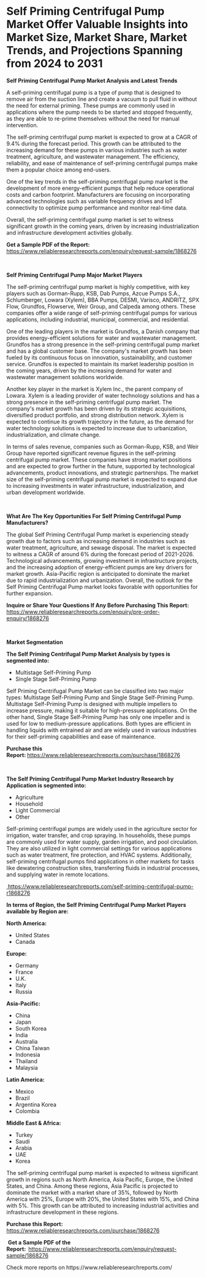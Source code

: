 <p><h1>Self Priming Centrifugal Pump Market Offer Valuable Insights into Market Size, Market Share, Market Trends, and Projections Spanning from 2024 to 2031</h1></p><p><strong>Self Priming Centrifugal Pump Market Analysis and Latest Trends</strong></p>
<p><p>A self-priming centrifugal pump is a type of pump that is designed to remove air from the suction line and create a vacuum to pull fluid in without the need for external priming. These pumps are commonly used in applications where the pump needs to be started and stopped frequently, as they are able to re-prime themselves without the need for manual intervention.</p><p>The self-priming centrifugal pump market is expected to grow at a CAGR of 9.4% during the forecast period. This growth can be attributed to the increasing demand for these pumps in various industries such as water treatment, agriculture, and wastewater management. The efficiency, reliability, and ease of maintenance of self-priming centrifugal pumps make them a popular choice among end-users.</p><p>One of the key trends in the self-priming centrifugal pump market is the development of more energy-efficient pumps that help reduce operational costs and carbon footprint. Manufacturers are focusing on incorporating advanced technologies such as variable frequency drives and IoT connectivity to optimize pump performance and monitor real-time data.</p><p>Overall, the self-priming centrifugal pump market is set to witness significant growth in the coming years, driven by increasing industrialization and infrastructure development activities globally.</p></p>
<p><strong>Get a Sample PDF of the Report:&nbsp;</strong> <a href="https://www.reliableresearchreports.com/enquiry/request-sample/1868276">https://www.reliableresearchreports.com/enquiry/request-sample/1868276</a></p>
<p>&nbsp;</p>
<p><strong>Self Priming Centrifugal Pump Major Market Players</strong></p>
<p><p>The self-priming centrifugal pump market is highly competitive, with key players such as Gorman-Rupp, KSB, Dab Pumps, Azcue Pumps S.A., Schlumberger, Lowara (Xylem), BBA Pumps, DESMI, Varisco, ANDRITZ, SPX Flow, Grundfos, Flowserve, Weir Group, and Calpeda among others. These companies offer a wide range of self-priming centrifugal pumps for various applications, including industrial, municipal, commercial, and residential.</p><p>One of the leading players in the market is Grundfos, a Danish company that provides energy-efficient solutions for water and wastewater management. Grundfos has a strong presence in the self-priming centrifugal pump market and has a global customer base. The company's market growth has been fueled by its continuous focus on innovation, sustainability, and customer service. Grundfos is expected to maintain its market leadership position in the coming years, driven by the increasing demand for water and wastewater management solutions worldwide.</p><p>Another key player in the market is Xylem Inc., the parent company of Lowara. Xylem is a leading provider of water technology solutions and has a strong presence in the self-priming centrifugal pump market. The company's market growth has been driven by its strategic acquisitions, diversified product portfolio, and strong distribution network. Xylem is expected to continue its growth trajectory in the future, as the demand for water technology solutions is expected to increase due to urbanization, industrialization, and climate change.</p><p>In terms of sales revenue, companies such as Gorman-Rupp, KSB, and Weir Group have reported significant revenue figures in the self-priming centrifugal pump market. These companies have strong market positions and are expected to grow further in the future, supported by technological advancements, product innovations, and strategic partnerships. The market size of the self-priming centrifugal pump market is expected to expand due to increasing investments in water infrastructure, industrialization, and urban development worldwide.</p></p>
<p>&nbsp;</p>
<p><strong>What Are The Key Opportunities For Self Priming Centrifugal Pump Manufacturers?</strong></p>
<p><p>The global Self Priming Centrifugal Pump market is experiencing steady growth due to factors such as increasing demand in industries such as water treatment, agriculture, and sewage disposal. The market is expected to witness a CAGR of around 6% during the forecast period of 2021-2026. Technological advancements, growing investment in infrastructure projects, and the increasing adoption of energy-efficient pumps are key drivers for market growth. Asia-Pacific region is anticipated to dominate the market due to rapid industrialization and urbanization. Overall, the outlook for the Self Priming Centrifugal Pump market looks favorable with opportunities for further expansion.</p></p>
<p><strong>Inquire or Share Your Questions If Any Before Purchasing This Report:</strong> <a href="https://www.reliableresearchreports.com/enquiry/pre-order-enquiry/1868276">https://www.reliableresearchreports.com/enquiry/pre-order-enquiry/1868276</a></p>
<p>&nbsp;</p>
<p><strong>Market Segmentation</strong></p>
<p><strong>The Self Priming Centrifugal Pump Market Analysis by types is segmented into:</strong></p>
<p><ul><li>Multistage Self-Priming Pump</li><li>Single Stage Self-Priming Pump</li></ul></p>
<p><p>Self Priming Centrifugal Pump Market can be classified into two major types: Multistage Self-Priming Pump and Single Stage Self-Priming Pump. Multistage Self-Priming Pump is designed with multiple impellers to increase pressure, making it suitable for high-pressure applications. On the other hand, Single Stage Self-Priming Pump has only one impeller and is used for low to medium-pressure applications. Both types are efficient in handling liquids with entrained air and are widely used in various industries for their self-priming capabilities and ease of maintenance.</p></p>
<p><strong>Purchase this Report:&nbsp;</strong><a href="https://www.reliableresearchreports.com/purchase/1868276">https://www.reliableresearchreports.com/purchase/1868276</a></p>
<p>&nbsp;</p>
<p><strong>The Self Priming Centrifugal Pump Market Industry Research by Application is segmented into:</strong></p>
<p><ul><li>Agriculture</li><li>Household</li><li>Light Commercial</li><li>Other</li></ul></p>
<p><p>Self-priming centrifugal pumps are widely used in the agriculture sector for irrigation, water transfer, and crop spraying. In households, these pumps are commonly used for water supply, garden irrigation, and pool circulation. They are also utilized in light commercial settings for various applications such as water treatment, fire protection, and HVAC systems. Additionally, self-priming centrifugal pumps find applications in other markets for tasks like dewatering construction sites, transferring fluids in industrial processes, and supplying water in remote locations.</p></p>
<p><a href="https://www.reliableresearchreports.com/self-priming-centrifugal-pump-r1868276">&nbsp;https://www.reliableresearchreports.com/self-priming-centrifugal-pump-r1868276</a></p>
<p><strong>In terms of Region, the Self Priming Centrifugal Pump Market Players available by Region are:</strong></p>
<p>
    <p> <strong> North America: </strong>
        <ul>
            <li>United States</li>
            <li>Canada</li>
        </ul>
        </p> 
    <p> <strong> Europe: </strong>
        <ul>
            <li>Germany</li>
            <li>France</li>
            <li>U.K.</li>
            <li>Italy</li>
            <li>Russia</li>
        </ul>
        </p> 
    <p> <strong> Asia-Pacific: </strong>
        <ul>
            <li>China</li>
            <li>Japan</li>
            <li>South Korea</li>
            <li>India</li>
            <li>Australia</li>
            <li>China Taiwan</li>
            <li>Indonesia</li>
            <li>Thailand</li>
            <li>Malaysia</li>
        </ul>
        </p> 
    <p> <strong> Latin America: </strong>
        <ul>
            <li>Mexico</li>
            <li>Brazil</li>
            <li>Argentina Korea</li>
            <li>Colombia</li>
        </ul>
        </p> 
    <p> <strong> Middle East & Africa: </strong>
        <ul>
            <li>Turkey</li>
            <li>Saudi</li>
            <li>Arabia</li>
            <li>UAE</li>
            <li>Korea</li>
        </ul>
    </p>
    </p>
<p><p>The self-priming centrifugal pump market is expected to witness significant growth in regions such as North America, Asia Pacific, Europe, the United States, and China. Among these regions, Asia Pacific is projected to dominate the market with a market share of 35%, followed by North America with 25%, Europe with 20%, the United States with 15%, and China with 5%. This growth can be attributed to increasing industrial activities and infrastructure development in these regions.</p></p>
<p><strong>Purchase this Report: </strong><a href="https://www.reliableresearchreports.com/purchase/1868276">https://www.reliableresearchreports.com/purchase/1868276</a></p>
<p>&nbsp;<strong>Get a Sample PDF of the Report:&nbsp;&nbsp;</strong><a href="https://www.reliableresearchreports.com/enquiry/request-sample/1868276">https://www.reliableresearchreports.com/enquiry/request-sample/1868276</a></p>
<p><strong></strong></p>
<p>Check more reports on https://www.reliableresearchreports.com/</p>